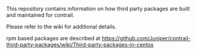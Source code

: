 
This repository contains information on how third party packages are built and maintained for contrail.

Please refer to the wiki for additional details.

rpm based packages are described at
https://github.com/Juniper/contrail-third-party-packages/wiki/Third-party-packages-in-centos
